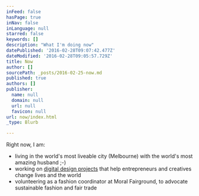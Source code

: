 ```yaml
---
inFeed: false
hasPage: true
inNav: false
inLanguage: null
starred: false
keywords: []
description: "What I'm doing now"
datePublished: '2016-02-28T09:07:42.477Z'
dateModified: '2016-02-28T09:05:57.729Z'
title: Now
author: []
sourcePath: _posts/2016-02-25-now.md
published: true
authors: []
publisher:
  name: null
  domain: null
  url: null
  favicon: null
url: now/index.html
_type: Blurb

---
```

Right now, I am:

* living in the world's most liveable city (Melbourne) with the world's most amazing husband ;-)
* working on [digital design projects][0] that help entrepreneurs and creatives change lives and the world
* volunteering as a fashion coordinator at Moral Fairground, to advocate sustainable fashion and fair trade

[0]: http://eightcorners.co/